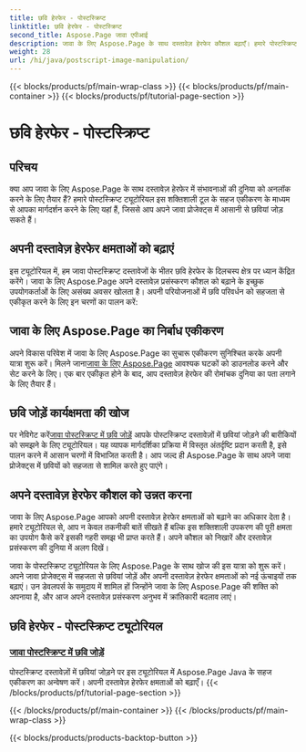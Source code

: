 ```yaml
---
title: छवि हेरफेर - पोस्टस्क्रिप्ट
linktitle: छवि हेरफेर - पोस्टस्क्रिप्ट
second_title: Aspose.Page जावा एपीआई
description: जावा के लिए Aspose.Page के साथ दस्तावेज़ हेरफेर कौशल बढ़ाएँ। हमारे पोस्टस्क्रिप्ट ट्यूटोरियल में गहराई से जाएँ, जावा में छवियाँ जोड़ना सीखें और अपनी दस्तावेज़ क्षमताओं को उन्नत करें।
weight: 28
url: /hi/java/postscript-image-manipulation/
---
```


{{< blocks/products/pf/main-wrap-class >}}
{{< blocks/products/pf/main-container >}}
{{< blocks/products/pf/tutorial-page-section >}}

# छवि हेरफेर - पोस्टस्क्रिप्ट


## परिचय

क्या आप जावा के लिए Aspose.Page के साथ दस्तावेज़ हेरफेर में संभावनाओं की दुनिया को अनलॉक करने के लिए तैयार हैं? हमारे पोस्टस्क्रिप्ट ट्यूटोरियल इस शक्तिशाली टूल के सहज एकीकरण के माध्यम से आपका मार्गदर्शन करने के लिए यहां हैं, जिससे आप अपने जावा प्रोजेक्ट्स में आसानी से छवियां जोड़ सकते हैं।

## अपनी दस्तावेज़ हेरफेर क्षमताओं को बढ़ाएं

इस ट्यूटोरियल में, हम जावा पोस्टस्क्रिप्ट दस्तावेजों के भीतर छवि हेरफेर के दिलचस्प क्षेत्र पर ध्यान केंद्रित करेंगे। जावा के लिए Aspose.Page अपने दस्तावेज़ प्रसंस्करण कौशल को बढ़ाने के इच्छुक उपयोगकर्ताओं के लिए असंख्य अवसर खोलता है। अपनी परियोजनाओं में छवि परिवर्धन को सहजता से एकीकृत करने के लिए इन चरणों का पालन करें:

## जावा के लिए Aspose.Page का निर्बाध एकीकरण

 अपने विकास परिवेश में जावा के लिए Aspose.Page का सुचारू एकीकरण सुनिश्चित करके अपनी यात्रा शुरू करें। मिलने जाना[जावा के लिए Aspose.Page](https://products.aspose.com/page/java) आवश्यक घटकों को डाउनलोड करने और सेट करने के लिए। एक बार एकीकृत होने के बाद, आप दस्तावेज़ हेरफेर की रोमांचक दुनिया का पता लगाने के लिए तैयार हैं।

## छवि जोड़ें कार्यक्षमता की खोज

 पर नेविगेट करें[जावा पोस्टस्क्रिप्ट में छवि जोड़ें](./add-image/) आपके पोस्टस्क्रिप्ट दस्तावेज़ों में छवियां जोड़ने की बारीकियों को समझने के लिए ट्यूटोरियल। यह व्यापक मार्गदर्शिका प्रक्रिया में विस्तृत अंतर्दृष्टि प्रदान करती है, इसे पालन करने में आसान चरणों में विभाजित करती है। आप जल्द ही Aspose.Page के साथ अपने जावा प्रोजेक्ट्स में छवियों को सहजता से शामिल करते हुए पाएंगे।

## अपने दस्तावेज़ हेरफेर कौशल को उन्नत करना

जावा के लिए Aspose.Page आपको अपनी दस्तावेज़ हेरफेर क्षमताओं को बढ़ाने का अधिकार देता है। हमारे ट्यूटोरियल से, आप न केवल तकनीकी बातें सीखते हैं बल्कि इस शक्तिशाली उपकरण की पूरी क्षमता का उपयोग कैसे करें इसकी गहरी समझ भी प्राप्त करते हैं। अपने कौशल को निखारें और दस्तावेज़ प्रसंस्करण की दुनिया में अलग दिखें।

जावा के पोस्टस्क्रिप्ट ट्यूटोरियल के लिए Aspose.Page के साथ खोज की इस यात्रा को शुरू करें। अपने जावा प्रोजेक्ट्स में सहजता से छवियां जोड़ें और अपनी दस्तावेज़ हेरफेर क्षमताओं को नई ऊंचाइयों तक बढ़ाएं। उन डेवलपर्स के समुदाय में शामिल हों जिन्होंने जावा के लिए Aspose.Page की शक्ति को अपनाया है, और आज अपने दस्तावेज़ प्रसंस्करण अनुभव में क्रांतिकारी बदलाव लाएं।
## छवि हेरफेर - पोस्टस्क्रिप्ट ट्यूटोरियल
### [जावा पोस्टस्क्रिप्ट में छवि जोड़ें](./add-image/)
पोस्टस्क्रिप्ट दस्तावेज़ों में छवियां जोड़ने पर इस ट्यूटोरियल में Aspose.Page Java के सहज एकीकरण का अन्वेषण करें। अपनी दस्तावेज़ हेरफेर क्षमताओं को बढ़ाएँ।
{{< /blocks/products/pf/tutorial-page-section >}}

{{< /blocks/products/pf/main-container >}}
{{< /blocks/products/pf/main-wrap-class >}}

{{< blocks/products/products-backtop-button >}}
